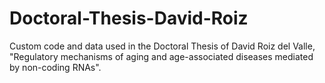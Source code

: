 # Doctoral-Thesis-David-Roiz
Custom code and data used in the Doctoral Thesis of David Roiz del Valle, "Regulatory mechanisms of aging and age-associated diseases mediated by non-coding RNAs". 
